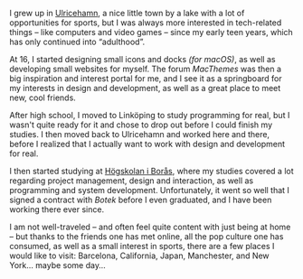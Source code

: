 I grew up in [Ulricehamn](https://ulricehamn.se), a nice little town by a lake with a lot of opportunities for sports, but I was always more interested in tech-related things – like computers and video games – since my early teen years, which has only continued into &ldquo;adulthood&rdquo;.

At 16, I started designing small icons and docks <i>(for macOS)</i>, as well as developing small websites for myself. The forum <i>MacThemes</i> was then a big inspiration and interest portal for me, and I see it as a springboard for my interests in design and development, as well as a great place to meet new, cool friends.

After high school, I moved to Linköping to study programming for real, but I wasn't quite ready for it and chose to drop out before I could finish my studies. I then moved back to Ulricehamn and worked here and there, before I realized that I actually want to work with design and development for real.

I then started studying at [Högskolan i Borås](https://www.hb.se), where my studies covered a lot regarding project management, design and interaction, as well as programming and system development. Unfortunately, it went so well that I signed a contract with <i>Botek</i> before I even graduated, and I have been working there ever since.

I am not well-traveled – and often feel quite content with just being at home – but thanks to the friends one has met online, all the pop culture one has consumed, as well as a small interest in sports, there are a few places I would like to visit: Barcelona, California, Japan, Manchester, and New York… maybe some day…
